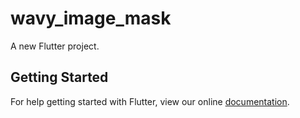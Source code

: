 # wavy_image_mask

A new Flutter project.

## Getting Started

For help getting started with Flutter, view our online
[documentation](http://flutter.io/).
